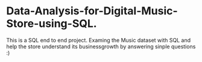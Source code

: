 # Data-Analysis-for-Digital-Music-Store-using-SQL.
This is a SQL end to end project.
Examing the Music dataset with SQL and help the store understand its businessgrowth by answering sinple questions :)
